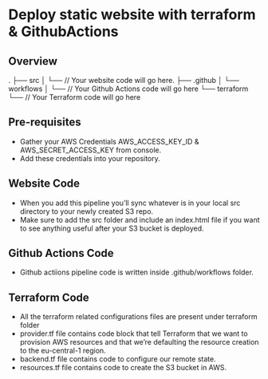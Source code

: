 # Deploy static website with terraform & GithubActions
## Overview 
.
├── src
│   └── // Your website code will go here.
├── .github
│   └── workflows
│       └── // Your Github Actions code will go here
└── terraform
    └── // Your Terraform code will go here
## Pre-requisites

- Gather your AWS Credentials AWS_ACCESS_KEY_ID & AWS_SECRET_ACCESS_KEY from console.
- Add these credentials into your repository.
## Website Code

- When you add this pipeline you’ll sync whatever is in your local src directory to your newly created S3 repo. 
- Make sure to add the src folder and include an index.html file if you want to see anything useful after your S3 bucket is deployed.

## Github Actions Code

- Github actiions pipeline code is written inside .github/workflows folder.
## Terraform Code

- All the terraform related configurations files are present under terraform folder
- provider.tf file contains code block that tell Terraform that we want to provision AWS resources and that we’re defaulting the resource creation to the eu-central-1 region.
- backend.tf file contains code to configure our remote state.
- resources.tf file contains code to create the S3 bucket in AWS.

